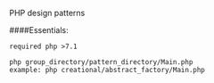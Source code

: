 PHP design patterns   

####Essentials:
 
```
required php >7.1   
```

```
php group_directory/pattern_directory/Main.php   
example: php creational/abstract_factory/Main.php 
```    
